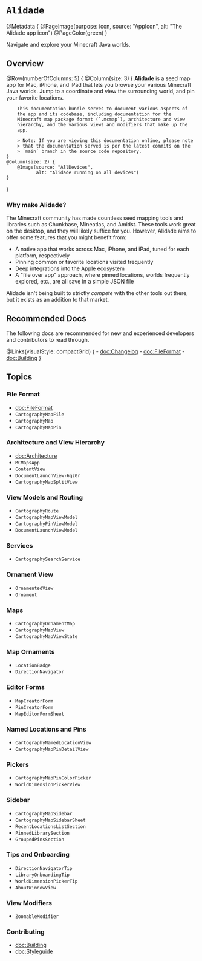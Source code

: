 # ``Alidade``

@Metadata {
    @PageImage(purpose: icon, source: "AppIcon", alt: "The Alidade app icon")
    @PageColor(green)
}

Navigate and explore your Minecraft Java worlds.

## Overview

@Row(numberOfColumns: 5) {
    @Column(size: 3) {
        **Alidade** is a seed map app for Mac, iPhone, and iPad that lets
        you browse your various Minecraft Java worlds. Jump to a
        coordinate and view the surrounding world, and pin your favorite
        locations.

        This documentation bundle serves to document various aspects of
        the app and its codebase, including documentation for the
        Minecraft map package format (`.mcmap`), architecture and view
        hierarchy, and the various views and modifiers that make up the
        app.
        
        > Note: If you are viewing this documentation online, please note
        > that the documentation served is per the latest commits on the
        > `main` branch in the source code repository.
    }
    @Column(size: 2) {
        @Image(source: "AllDevices",
               alt: "Alidade running on all devices")
    }
}

### Why make Alidade?

The Minecraft community has made countless seed mapping tools and
libraries such as Chunkbase, Mineatlas, and Amidst. These tools work
great on the desktop, and they will likely suffice for you. However,
Alidade aims to offer some features that you might benefit from:

- A native app that works across Mac, iPhone, and iPad, tuned for each
  platform, respectively
- Pinning common or favorite locations visited frequently
- Deep integrations into the Apple ecosystem
- A "file over app" approach, where pinned locations, worlds frequently
  explored, etc., are all save in a simple JSON file
  
Alidade isn't being built to strictly _compete_ with the other tools
out there, but it exists as an addition to that market.

## Recommended Docs

The following docs are recommended for new and experienced developers and
contributors to read through.

@Links(visualStyle: compactGrid) {
    - <doc:Changelog>
    - <doc:FileFormat>
    - <doc:Building>
}

## Topics

### File Format

- <doc:FileFormat>
- ``CartographyMapFile``
- ``CartographyMap``
- ``CartographyMapPin``

### Architecture and View Hierarchy

- <doc:Architecture>
- ``MCMapsApp``
- ``ContentView``
- ``DocumentLaunchView-6qz0r``
- ``CartographyMapSplitView``

### View Models and Routing

- ``CartographyRoute``
- ``CartographyMapViewModel``
- ``CartographyPinViewModel``
- ``DocumentLaunchViewModel``

### Services

- ``CartographySearchService``

### Ornament View

- ``OrnamentedView``
- ``Ornament``

### Maps

- ``CartographyOrnamentMap``
- ``CartographyMapView``
- ``CartographyMapViewState``

### Map Ornaments

- ``LocationBadge``
- ``DirectionNavigator``

### Editor Forms

- ``MapCreatorForm``
- ``PinCreatorForm``
- ``MapEditorFormSheet``

### Named Locations and Pins

- ``CartographyNamedLocationView``
- ``CartographyMapPinDetailView``

### Pickers

- ``CartographyMapPinColorPicker``
- ``WorldDimensionPickerView``

### Sidebar

- ``CartographyMapSidebar``
- ``CartographyMapSidebarSheet``
- ``RecentLocationsListSection``
- ``PinnedLibrarySection``
- ``GroupedPinsSection``

### Tips and Onboarding

- ``DirectionNavigatorTip``
- ``LibraryOnboardingTip``
- ``WorldDimensionPickerTip``
- ``AboutWindowView``

### View Modifiers

- ``ZoomableModifier``

### Contributing

- <doc:Building>
- <doc:Styleguide>
